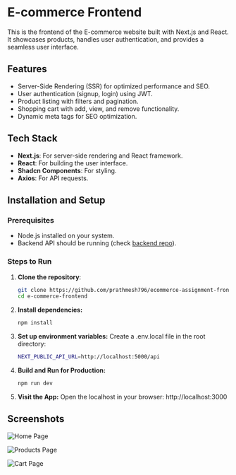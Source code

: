 # E-commerce Frontend

This is the frontend of the E-commerce website built with Next.js and React. It showcases products, handles user authentication, and provides a seamless user interface.

## Features

- Server-Side Rendering (SSR) for optimized performance and SEO.
- User authentication (signup, login) using JWT.
- Product listing with filters and pagination.
- Shopping cart with add, view, and remove functionality.
- Dynamic meta tags for SEO optimization.

## Tech Stack

- **Next.js**: For server-side rendering and React framework.
- **React**: For building the user interface.
- **Shadcn Components**: For styling.
- **Axios**: For API requests.

## Installation and Setup

### Prerequisites
- Node.js installed on your system.
- Backend API should be running (check [backend repo](https://github.com/prathmesh796/ecommerce-assignment-backend)).

### Steps to Run

1. **Clone the repository**:
   ```bash
   git clone https://github.com/prathmesh796/ecommerce-assignment-frontend.git
   cd e-commerce-frontend

2. **Install dependencies:**
    ```bash
    npm install

3. **Set up environment variables:**
    Create a .env.local file in the root directory:
    ```bash
    NEXT_PUBLIC_API_URL=http://localhost:5000/api

4. **Build and Run for Production:**
    ```bash
    npm run dev

5. **Visit the App:**
    Open the localhost in your browser: http://localhost:3000
## Screenshots

![Home Page](https://github.com/prathmesh796/ecommerce-assignment-frontend/blob/main/public/Screenshot%202024-11-30%20112435.png)

![Products Page](https://github.com/prathmesh796/ecommerce-assignment-frontend/blob/main/public/Screenshot%202024-11-30%20112511.png)

![Cart Page](https://github.com/prathmesh796/ecommerce-assignment-frontend/blob/main/public/Screenshot%202024-11-30%20112536.png)

